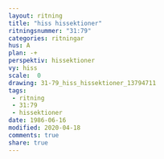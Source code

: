 ```yaml
---
layout: ritning
title: "hiss hissektioner"
ritningsnummer: "31:79"
categories: ritningar
hus: A
plan: -+
perspektiv: hissektioner
vy: hiss
scale:  0
drawing: 31-79_hiss_hissektioner_13794711
tags:
 - ritning
 - 31:79
 - hissektioner
date: 1986-06-16
modified: 2020-04-18
comments: true
share: true
---
```

